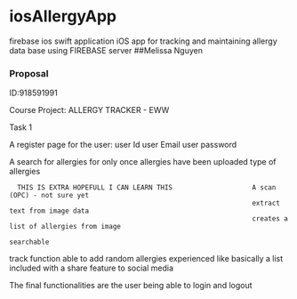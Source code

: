 # iosAllergyApp
firebase ios swift application
iOS app for tracking and maintaining allergy data base using FIREBASE server 
##Melissa Nguyen 
### Proposal
ID:918591991

Course Project: ALLERGY TRACKER - EWW

Task 1

A register page for the user:
user Id
user Email
user password

A search for allergies for only once allergies have been uploaded 
type of allergies 

      THIS IS EXTRA HOPEFULL I CAN LEARN THIS                    A scan (OPC) - not sure yet
                                                                 extract text from image data 
                                                                 creates a list of allergies from image
                                                                 searchable

track function
able to add random allergies experienced like basically a list
included with a share feature to social media  

The final functionalities are the user being able to login and logout 
